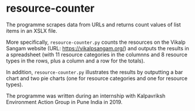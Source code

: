 # resource-counter

The programme scrapes data from URLs and returns count values of list items in an XSLX file.

More specifically, `resource-counter.py` counts the resources on the Vikalp Sangam website (URL: https://vikalpsangam.org/) and outputs the results in a spreadsheet (with 11 resource categories in the columnns and 8 resource types in the rows, plus a column and a row for the totals).

In addition, `resource-counter.py` illustrates the results by outputting a bar chart and two pie charts (one for resource categories and one for resource types).

The programme was written during an internship with Kalpavriksh Environment Action Group in Pune India in 2019.

